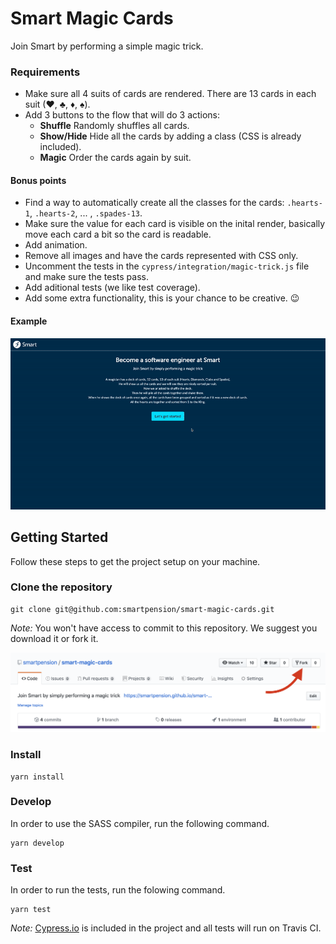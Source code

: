 # Smart Magic Cards
Join Smart by performing a simple magic trick.

### Requirements
- Make sure all 4 suits of cards are rendered. There are 13 cards in each suit (♥,   ♣, ♦, ♠).
- Add 3 buttons to the flow that will do 3 actions:
  - **Shuffle** Randomly shuffles all cards.
  - **Show/Hide** Hide all the cards by adding a class (CSS is already included).
  - **Magic** Order the cards again by suit.

#### Bonus points
  - Find a way to automatically create all the classes for the cards: `.hearts-1`, `.hearts-2`, ... , `.spades-13`.
  - Make sure the value for each card is visible on the inital render, basically move each card a bit so the card is readable.
  - Add animation.
  - Remove all images and have the cards represented with CSS only.
  - Uncomment the tests in the `cypress/integration/magic-trick.js` file and make sure the tests pass.
  - Add aditional tests (we like test coverage).
  - Add some extra functionality, this is your chance to be creative. 😉

#### Example
<img src="assets/working-example.gif" alt="working-example">

## Getting Started
Follow these steps to get the project setup on your machine.

### Clone the repository
```
git clone git@github.com:smartpension/smart-magic-cards.git
```
_Note:_ You won't have access to commit to this repository. We suggest you download it or fork it.

<img src="assets/fork-example.png" alt="working-example" width="800">

### Install
```
yarn install
```

### Develop
In order to use the SASS compiler, run the following command.
```
yarn develop
```

### Test
In order to run the tests, run the folowing command.
```
yarn test
```
_Note:_ [Cypress.io](https://www.cypress.io/) is included in the project and all tests will run on Travis CI.

